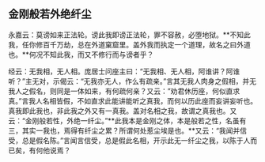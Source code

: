 ##  金刚般若外绝纤尘

永嘉云：莫谤如来正法轮。谤此我即谤正法轮，罪不容赦，必堕地狱。**不知此我，任你修百千万劫，总在外道窠窟里。盖外我而执定一个道理，故名之曰外道也。**何况不知此我，而又不修行而与谤者乎？

经云：无我相，无人相。庞居士问座主曰：“无我相、无人相，阿谁讲？阿谁听？”主无对，示偈云：“无我亦无人，作么有疏亲。”言其无我人肉身之假相，并无我人之假名，则同是一体如来，有何疏何亲？又云：”劝君休历座，何似直求真。”言我人名相皆假，不如直求此能讲能听之真我，而何以历此座而妄讲妄听也。真我即此我也，非此我之外又有一真我。盖对名相之我，故谓之真我也。又云：“金刚般若性，外绝一纤尘。”**此我本是金刚之体，本是般若之性，名虽有三，其实一我也，焉得有纤尘之累？所谓何处惹尘埃是也。**又云：“我闻并信受，总是假名陈。”言闻言信受，总是假此名相，开示此无一纤尘之我，以陈于人而已矣，有何他说焉？

